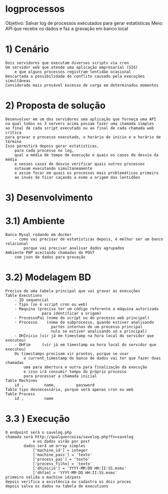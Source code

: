 # logprocessos
Objetivo: Salvar log de processos executados para gerar estatísticas
Meio: API que recebe os dados e faz a gravação em banco local


# 1) Cenário
    Dois servidores que executam diversos scripts via cron
    Um servidor web que atende uma aplicação empresarial (SIG)
        e que alguns processos registram lentidão ocasional
    Descartada a possibilidade de conflito causado pela execuções simultâneas
    Considerado mais provável excesso de carga em determinados momentos

# 2) Proposta de solução
    Desenvolver em um dos servidores uma aplicação que forneça uma API
    na qual todos os 3 servers acima possam fazer uma chamada simples
    ao final de cada script executado ou ao final de cada chamada web crítica
    para gravar o processo executado, o horário de início e o horário de término
    Isso permitirá depois gerar estatísticas,
        para cada processo no log,
        qual a média de tempo de execução e quais os casos de desvio da média
        e nesses casos de desvio verificar quais outros processos
        estavam executando simultaneamente
        e assim focar em quais os processos mais problemáticos primeiro
        ao invés de ficar caçando a esmo a origem das lentidões

# 3) Desenvolvimento
# 3.1) Ambiente
    Banco Mysql rodando em docker
        - como vai precisar de estatísticas depois, é melhor ser um banco relacional
            porque vai precisar analisar dados agrupados
    Ambiente PHP aceitando chamadas de POST
        com json de dados para gravação

# 3.2) Modelagem BD
    Precisa de uma tabela principal que vai gravar as execuções
    Table Executions
        - ID sequencial
        - Tipo (se é script cron ou web)
        - Maquina (precisa ter um código referente a máquina autorizada
                    para identificar a origem)
        - ProcessoPai (nome do script ou do processo web principal)
        - Processo    (nome do subprocesso, quando estiver analisando
                        partes internas de um processo principal
                        nulo se estiver analisando só o principal)
        - DHInicio (vir já em timestamp na hora local do servidor que executou)
        - DHFim     (vir já em timestamp na hora local do servidor que executou)
        Os timestamps precisam vir prontos, porque se usar
            o current_timestamp do banco de dados vai ter que fazer duas chamadas
            uma para abertura e outra para finalização da execução
            e isso irá consumir tempo do próprio processo 
            para processar a chamada inicial
    Table Machines
        id ,         name,         password
    Table tipo desnecessário, porque será apenas cron ou web
    Table Process
        id ,         name

# 3.3 ) Execução
    O endpoint será o savelog.php
    chamada será http://qualquercoisa/savelog.php?fn=savelog
                e os dados virão por post
            dados será um array simples
                ['machine_id'] = integer
                ['machine_pass'] = 'texto'
                ['process_pai'] = 'texto'
                ['process_filho] = 'texto'
                ['dhinicio'] = 'YYYY-MM-DD HH:II:SS.msms'
                ['dhfim] = 'YYYY-MM-DD HH:II:SS.msms'                
    primeiro valida o machine id/pass
    depois verifica a existência ou cadastra os dois proces
    depois salva os dados na tabela de executions
    
        
